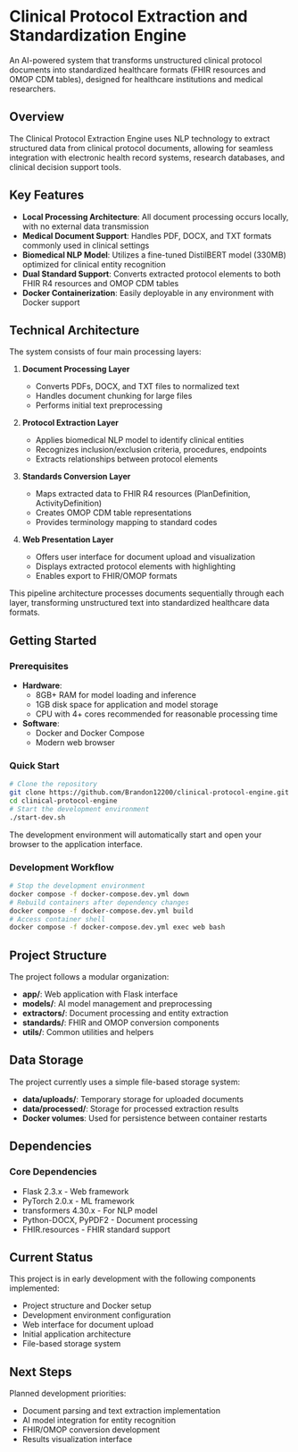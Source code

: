# Clinical Protocol Extraction and Standardization Engine
An AI-powered system that transforms unstructured clinical protocol documents into standardized healthcare formats (FHIR resources and OMOP CDM tables), designed for healthcare institutions and medical researchers.

## Overview
The Clinical Protocol Extraction Engine uses NLP technology to extract structured data from clinical protocol documents, allowing for seamless integration with electronic health record systems, research databases, and clinical decision support tools.

## Key Features
- **Local Processing Architecture**: All document processing occurs locally, with no external data transmission
- **Medical Document Support**: Handles PDF, DOCX, and TXT formats commonly used in clinical settings
- **Biomedical NLP Model**: Utilizes a fine-tuned DistilBERT model (330MB) optimized for clinical entity recognition
- **Dual Standard Support**: Converts extracted protocol elements to both FHIR R4 resources and OMOP CDM tables
- **Docker Containerization**: Easily deployable in any environment with Docker support

## Technical Architecture

The system consists of four main processing layers:

1. **Document Processing Layer**
   - Converts PDFs, DOCX, and TXT files to normalized text
   - Handles document chunking for large files
   - Performs initial text preprocessing

2. **Protocol Extraction Layer**
   - Applies biomedical NLP model to identify clinical entities
   - Recognizes inclusion/exclusion criteria, procedures, endpoints
   - Extracts relationships between protocol elements
   
3. **Standards Conversion Layer**
   - Maps extracted data to FHIR R4 resources (PlanDefinition, ActivityDefinition)
   - Creates OMOP CDM table representations
   - Provides terminology mapping to standard codes

4. **Web Presentation Layer**
   - Offers user interface for document upload and visualization
   - Displays extracted protocol elements with highlighting
   - Enables export to FHIR/OMOP formats

This pipeline architecture processes documents sequentially through each layer, transforming unstructured text into standardized healthcare data formats.

## Getting Started

### Prerequisites
- **Hardware**: 
  - 8GB+ RAM for model loading and inference
  - 1GB disk space for application and model storage
  - CPU with 4+ cores recommended for reasonable processing time
- **Software**:
  - Docker and Docker Compose
  - Modern web browser

### Quick Start
```bash
# Clone the repository
git clone https://github.com/Brandon12200/clinical-protocol-engine.git
cd clinical-protocol-engine
# Start the development environment
./start-dev.sh
```
The development environment will automatically start and open your browser to the application interface.

### Development Workflow
```bash
# Stop the development environment
docker compose -f docker-compose.dev.yml down
# Rebuild containers after dependency changes
docker compose -f docker-compose.dev.yml build
# Access container shell
docker compose -f docker-compose.dev.yml exec web bash
```

## Project Structure
The project follows a modular organization:
- **app/**: Web application with Flask interface
- **models/**: AI model management and preprocessing
- **extractors/**: Document processing and entity extraction
- **standards/**: FHIR and OMOP conversion components
- **utils/**: Common utilities and helpers

## Data Storage
The project currently uses a simple file-based storage system:
- **data/uploads/**: Temporary storage for uploaded documents
- **data/processed/**: Storage for processed extraction results
- **Docker volumes**: Used for persistence between container restarts

## Dependencies

### Core Dependencies
- Flask 2.3.x - Web framework
- PyTorch 2.0.x - ML framework
- transformers 4.30.x - For NLP model
- Python-DOCX, PyPDF2 - Document processing
- FHIR.resources - FHIR standard support

## Current Status
This project is in early development with the following components implemented:
- Project structure and Docker setup
- Development environment configuration
- Web interface for document upload
- Initial application architecture
- File-based storage system

## Next Steps
Planned development priorities:
- Document parsing and text extraction implementation
- AI model integration for entity recognition
- FHIR/OMOP conversion development
- Results visualization interface